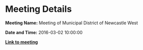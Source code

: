 # Meeting Details

**Meeting Name:** Meeting of Municipal District of Newcastle West

**Date and Time:** 2016-03-02 10:00:00

**<a href="https://www.limerick.ie/council/whats-on/meeting-municipal-district-newcastle-west-5" target="_blank">Link to meeting</a>**
